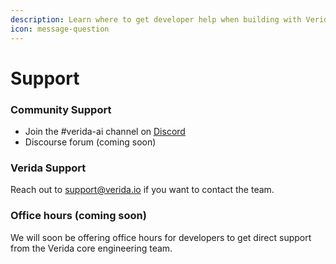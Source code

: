```yaml
---
description: Learn where to get developer help when building with Verida AI
icon: message-question
---
```


# Support

### Community Support

* Join the #verida-ai channel on [Discord](https://discord.com/invite/verida/)
* Discourse forum (coming soon)

### Verida Support

Reach out to [support@verida.io](mailto:support@verida.io) if you want to contact the team.

### Office hours (coming soon)

We will soon be offering office hours for developers to get direct support from the Verida core engineering team.



